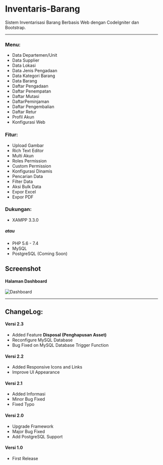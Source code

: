 # Inventaris-Barang
Sistem Inventarisasi Barang Berbasis Web dengan CodeIgniter dan Bootstrap.
<hr>

### Menu:
- Data Departemen/Unit
- Data Supplier
- Data Lokasi
- Data Jenis Pengadaan
- Data Kategori Barang
- Data Barang
- Daftar Pengadaan
- Daftar Penempatan
- Daftar Mutasi
- DaftarPeminjaman
- Daftar Pengembalian
- Daftar Retur
- Profil Akun
- Konfigurasi Web

### Fitur:
- Upload Gambar
- Rich Text Editor
- Multi Akun
- Roles Permission
- Custom Permission
- Konfigurasi Dinamis
- Pencarian Data
- Filter Data
- Aksi Bulk Data
- Expor Excel
- Expor PDF

### Dukungan:
- XAMPP 3.3.0
##### atau
- PHP 5.6 - 7.4
- MySQL
- PostgreSQL (Coming Soon)

## Screenshot
#### Halaman Dashboard
![Dashboard](https://github.com/YuukioFuyu/Inventaris-Barang/assets/79379934/0ce07323-67fb-4572-833c-45ed8c2721ac)

<hr>

## ChangeLog:
#### Versi 2.3
- Added Feature **Disposal (Penghapusan Asset)**
- Reconfigure MySQL Database 
- Bug Fixed on MySQL Database Trigger Function

#### Versi 2.2
- Added Responsive Icons and Links
- Improve UI Appearance

#### Versi 2.1
- Added Informasi
- Minor Bug Fixed
- Fixed Typo

#### Versi 2.0
- Upgrade Framework
- Major Bug Fixed
- Add PostgreSQL Support

#### Versi 1.0
- First Release
